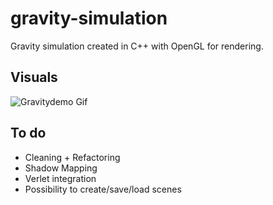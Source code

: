 # gravity-simulation
Gravity simulation created in C++ with OpenGL for rendering.

## Visuals
![Gravitydemo Gif](https://simono.fr/gravity.gif)


## To do 

- Cleaning + Refactoring
- Shadow Mapping
- Verlet integration 
- Possibility to create/save/load scenes
